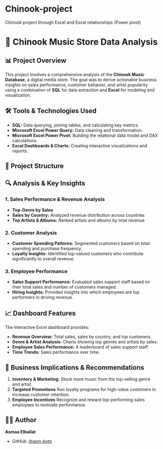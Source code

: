# Chinook-project
Chinook project through Excel and Excel relationships (Power pivot)
# 🚀 Chinook Music Store Data Analysis

## 📊 Project Overview
This project involves a comprehensive analysis of the **Chinook Music Database**, a digital media store. The goal was to derive actionable business insights on sales performance, customer behavior, and artist popularity using a combination of **SQL** for data extraction and **Excel** for modeling and visualization.

## 🛠️ Tools & Technologies Used
- **SQL:** Data querying, joining tables, and calculating key metrics.
- **Microsoft Excel Power Query:** Data cleaning and transformation.
- **Microsoft Excel Power Pivot:** Building the relational data model and DAX calculations.
- **Excel Dashboards & Charts:** Creating interactive visualizations and reports.

## 📁 Project Structure

## 🔍 Analysis & Key Insights

### 1. Sales Performance & Revenue Analysis
- **Top-Genre by Sales** 
- **Sales by Country:** Analyzed revenue distribution across countries
- **Top Artists & Albums:** Ranked artists and albums by total revenue

### 2. Customer Analysis
- **Customer Spending Patterns:** Segmented customers based on total spending and purchase frequency.
- **Loyalty Insights:** Identified top-valued customers who contribute significantly to overall revenue.

### 3. Employee Performance
- **Sales Support Performance:** Evaluated sales support staff based on their total sales and number of customers managed.
- **Hiring Insights:** Provided insights into which employees are top performers in driving revenue.

## 📈 Dashboard Features
The interactive Excel dashboard provides:
- **Revenue Overview:** Total sales, sales by country, and top customers.
- **Genre & Artist Analysis:** Charts showing top genres and artists by sales.
- **Employee Sales Performance:** A leaderboard of sales support staff.
- **Time Trends:** Sales performance over time.

## 🧠 Business Implications & Recommendations
1.  **Inventory & Marketing:** Stock more music from the top-selling genre and artist.
2.  **Targeted Promotions** Run loyalty programs for high-value customers in increase customer retention.
3.  **Employee Incentives** Recognize and reward top-performing sales employees to motivate performance.

## 👨‍💻 Author
**Asmaa Elballat**
- GitHub: [@asm-byte](https://github.com/asm-byte)
